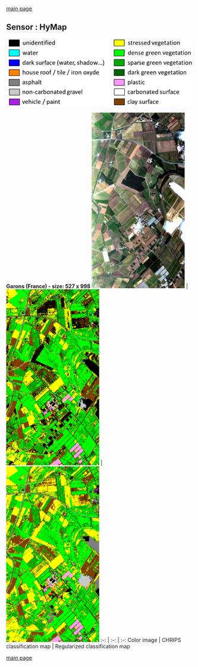 [main page](index.md)</center>

## Sensor : HyMap

<p align="center">
<img src="Complements/Legende_classif_ligne_v2.png" width="500" />
</p>

**Garons (France)  -  size: 527 x 998**
<img src="Images_COULEUR/HyMap_Garons_00_IMAGE.jpg" width="250" /> | <img src="Images_CLASSIF/HyMap_Garons_01_CLASSIF.png" width="250" /> | <img src="Images_REGUL/HyMap_Garons_02_REGUL.png" width="250" />
:-: | :-: | :-:
Color image | CHRIPS classification map | Regularized classification map

[main page](index.md)

